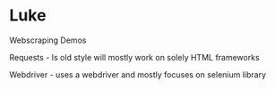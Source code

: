 # Luke

Webscraping Demos

Requests - Is old style will mostly work on solely HTML frameworks

Webdriver - uses a webdriver and mostly focuses on selenium library

